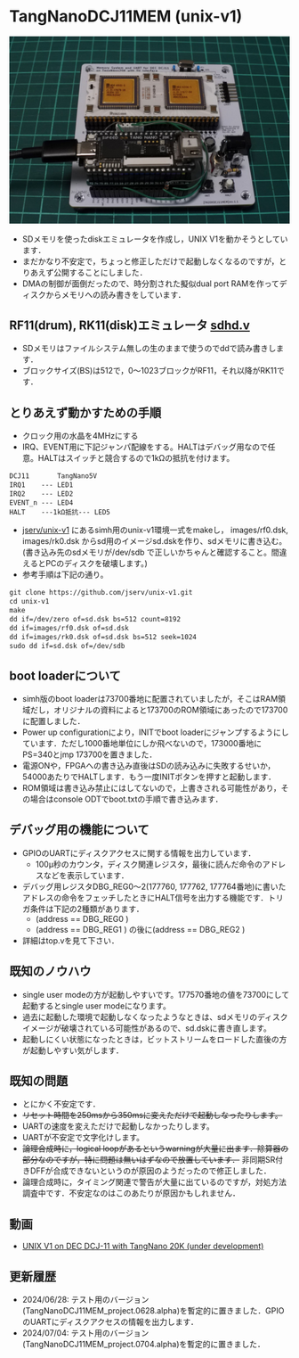# TangNanoDCJ11MEM (unix-v1)
![](../../images/unixv1_jumper.jpg)

- SDメモリを使ったdiskエミュレータを作成し，UNIX V1を動かそうとしています．
- まだかなり不安定で，ちょっと修正しただけで起動しなくなるのですが，とりあえず公開することにしました．
- DMAの制御が面倒だったので、時分割された擬似dual port RAMを作ってディスクからメモリへの読み書きをしています．

## RF11(drum), RK11(disk)エミュレータ [sdhd.v](TangNanoDCJ11MEM_project/src/sdhd.v)
- SDメモリはファイルシステム無しの生のままで使うのでddで読み書きします．
- ブロックサイズ(BS)は512で，0〜1023ブロックがRF11，それ以降がRK11です．

## とりあえず動かすための手順
- クロック用の水晶を4MHzにする
- IRQ、EVENT用に下記ジャンパ配線をする。HALTはデバッグ用なので任意。HALTはスイッチと競合するので1kΩの抵抗を付けます。
```
DCJ11       TangNano5V
IRQ1    --- LED1
IRQ2    --- LED2
EVENT_n --- LED4
HALT    ---1kΩ抵抗--- LED5
```
- [jserv/unix-v1](https://github.com/jserv/unix-v1) にあるsimh用のunix-v1環境一式をmakeし， images/rf0.dsk, images/rk0.dsk からsd用のイメージsd.dskを作り、sdメモリに書き込む。(書き込み先のsdメモリが/dev/sdb で正しいかちゃんと確認すること。間違えるとPCのディスクを破壊します。)
- 参考手順は下記の通り。
```
git clone https://github.com/jserv/unix-v1.git
cd unix-v1
make
dd if=/dev/zero of=sd.dsk bs=512 count=8192
dd if=images/rf0.dsk of=sd.dsk
dd if=images/rk0.dsk of=sd.dsk bs=512 seek=1024
sudo dd if=sd.dsk of=/dev/sdb
```

## boot loaderについて
- simh版のboot loaderは73700番地に配置されていましたが，そこはRAM領域だし，オリジナルの資料によると173700のROM領域にあったので173700に配置しました．
- Power up configurationにより，INITでboot loaderにジャンプするようにしています．ただし1000番地単位にしか飛べないので，173000番地にPS=340とjmp 173700を置きました．
- 電源ONや，FPGAへの書き込み直後はSDの読み込みに失敗するせいか，54000あたりでHALTします．もう一度INITボタンを押すと起動します．
- ROM領域は書き込み禁止にはしてないので，上書きされる可能性があり，その場合はconsole ODTでboot.txtの手順で書き込みます．

## デバッグ用の機能について
- GPIOのUARTにディスクアクセスに関する情報を出力しています．
  - 100μ秒のカウンタ，ディスク関連レジスタ，最後に読んだ命令のアドレスなどを表示しています．
- デバッグ用レジスタDBG_REG0〜2(177760, 177762, 177764番地)に書いたアドレスの命令をフェッチしたときにHALT信号を出力する機能です．トリガ条件は下記の2種類があります．
  - (address == DBG_REG0 )
  - (address == DBG_REG1 ) の後に(address == DBG_REG2 )
- 詳細はtop.vを見て下さい．

## 既知のノウハウ
- single user modeの方が起動しやすいです。177570番地の値を73700にして起動するとsingle user modeになります。
- 過去に起動した環境で起動しなくなったようなときは、sdメモリのディスクイメージが破壊されている可能性があるので、sd.dskに書き直します。
- 起動しにくい状態になったときは，ビットストリームをロードした直後の方が起動しやすい気がします．

## 既知の問題
- とにかく不安定です．
- ~~リセット時間を250msから350msに変えただけで起動しなったりします。~~
- UARTの速度を変えただけで起動しなかったりします。
- UARTが不安定で文字化けします。
- ~~論理合成時に，logical loopがあるというwarningが大量に出ます．除算器の部分なのですが，特に問題は無いはずなので放置しています．~~ 非同期SR付きDFFが合成できないというのが原因のようだったので修正しました．
- 論理合成時に，タイミング関連で警告が大量に出ているのですが，対処方法調査中です．不安定なのはこのあたりが原因かもしれません．

## 動画
- [UNIX V1 on DEC DCJ-11 with TangNano 20K (under development)](https://www.youtube.com/watch?v=DT7xJWeF46Y)

## 更新履歴
- 2024/06/28: テスト用のバージョン(TangNanoDCJ11MEM_project.0628.alpha)を暫定的に置きました．GPIOのUARTにディスクアクセスの情報を出力します．
- 2024/07/04: テスト用のバージョン(TangNanoDCJ11MEM_project.0704.alpha)を暫定的に置きました．
